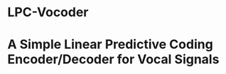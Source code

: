 LPC-Vocoder
===========

A Simple Linear Predictive Coding Encoder/Decoder for Vocal Signals
===========


